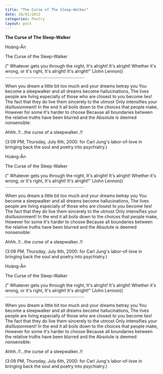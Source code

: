 ```yaml
---
title: "The Curse of The Sleep-Walker"
date: 10/01/2013
categories: Poetry
layout: post
---
```


**The Curse of The Sleep-Walker**

Hoàng-Ân

The Curse of the Sleep-Walker

(" Whatever gets you through the night,
    It's alright! It's alright!
    Whether it's wrong, or it's right,
    It's alright! It's alright!"
                    (John Lennon))
................................................................


When you dream a little bit too much
and your dreams betray you
You become a sleepwalker
and all dreams become hallucinations,
The lives people are living
especially of those who are closest to you
    become lies!
The fact that they do live them sincerely
    to the utmost
Only intensifies your disillusionment!
In the end it all boils down to
the choices that people make,
However for some it's harder to choose
Because all boundaries between the relative truths
have been blurred
and the Absolute is deemed nonsensible:

Ahhh..!!...the curse of a sleepwalker..!!


(3:09 PM, Thursday, July 6th, 2000:
 for Carl Jung's labor-of-love in bringing back
 the soul and poetry into psychiatry.)

Hoàng-Ân

The Curse of the Sleep-Walker

(" Whatever gets you through the night,
    It's alright! It's alright!
    Whether it's wrong, or it's right,
    It's alright! It's alright!"
                    (John Lennon))
................................................................


When you dream a little bit too much
and your dreams betray you
You become a sleepwalker
and all dreams become hallucinations,
The lives people are living
especially of those who are closest to you
    become lies!
The fact that they do live them sincerely
    to the utmost
Only intensifies your disillusionment!
In the end it all boils down to
the choices that people make,
However for some it's harder to choose
Because all boundaries between the relative truths
have been blurred
and the Absolute is deemed nonsensible:

Ahhh..!!...the curse of a sleepwalker..!!


(3:09 PM, Thursday, July 6th, 2000:
 for Carl Jung's labor-of-love in bringing back
 the soul and poetry into psychiatry.)

Hoàng-Ân

The Curse of the Sleep-Walker

(" Whatever gets you through the night,
    It's alright! It's alright!
    Whether it's wrong, or it's right,
    It's alright! It's alright!"
                    (John Lennon))
................................................................


When you dream a little bit too much
and your dreams betray you
You become a sleepwalker
and all dreams become hallucinations,
The lives people are living
especially of those who are closest to you
    become lies!
The fact that they do live them sincerely
    to the utmost
Only intensifies your disillusionment!
In the end it all boils down to
the choices that people make,
However for some it's harder to choose
Because all boundaries between the relative truths
have been blurred
and the Absolute is deemed nonsensible:

Ahhh..!!...the curse of a sleepwalker..!!


(3:09 PM, Thursday, July 6th, 2000:
 for Carl Jung's labor-of-love in bringing back
 the soul and poetry into psychiatry.)
